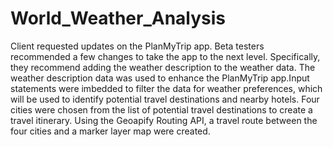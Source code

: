 # World_Weather_Analysis

Client requested updates on the PlanMyTrip app. Beta testers recommended a few changes to take the app to the next level. Specifically, they recommend adding the weather description to the weather data.
The weather description data was used to enhance the PlanMyTrip app.Input statements were imbedded to filter the data for weather preferences, which will be used to identify potential travel destinations and nearby hotels. Four cities were chosen from the list of potential travel destinations to create a travel itinerary. Using the Geoapify Routing API, a travel route between the four cities and a marker layer map were created.
